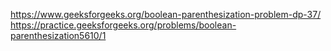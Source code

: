 https://www.geeksforgeeks.org/boolean-parenthesization-problem-dp-37/
https://practice.geeksforgeeks.org/problems/boolean-parenthesization5610/1
